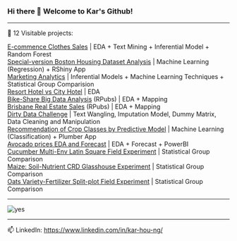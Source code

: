 ### Hi there 👋 Welcome to Kar's Github!

---

🌱 12 Visitable projects:

[E-commence Clothes Sales](https://github.com/KAR-NG/cloth/blob/main/summer.md) | EDA + Text Mining + Inferential Model + Random Forest   
[Special-version Boston Housing Dataset Analysis](https://github.com/KAR-NG/Predicting-House-Prices-in-Boston_UniqueVersion/blob/main/boston.md) | Machine Learning (Regression) + RShiny App  
[Marketing Analytics](https://github.com/KAR-NG/Marketing_Analytics/blob/main/marketing.md)  | Inferential Models + Machine Learning Techniques + Statistical Group Comparision     
[Resort Hotel vs City Hotel](https://github.com/KAR-NG/ResortHotel_versus_CityHotel/blob/main/Rmarkdown.md) | EDA  
[Bike-Share Big Data Analysis](https://rpubs.com/kar_ng/786210) (RPubs) | EDA + Mapping  
[Brisbane Real Estate Sales](https://rpubs.com/kar_ng/787195) (RPubs) | EDA + Mapping  
[Dirty Data Challenge](https://github.com/KAR-NG/Dirty-Data-Challenge-/blob/main/cleaning.md) | Text Wangling, Imputation Model, Dummy Matrix, Data Cleaning and Manipulation   
[Recommendation of Crop Classes by Predictive Model](https://github.com/KAR-NG/Recommendation_of_Crop_Classes_by_Predictive_Model/blob/master/crop.md) | Machine Learning (Classification) + Plumber App  
[Avocado prices EDA and Forecast](https://github.com/KAR-NG/Houston_Avocado_Prices_EDA_-_Forecast/blob/main/avocado.md) | EDA + Forecast + PowerBI   
[Cucumber Multi-Env Latin Square Field Experiment](https://github.com/KAR-NG/Cucumber_Multi-Env_LatinSquare_Field_Experiment/blob/main/multi_latin.md) | Statistical Group Comparison  
[Maize: Soil-Nutrient CRD Glasshouse Experiment](https://github.com/KAR-NG/Maize_Soil_Nutrient_CRD_Glasshouse_Experiment-/blob/main/maize_crd.md) | Statistical Group Comparison   
[Oats Variety-Fertilizer Split-plot Field Experiment](https://github.com/KAR-NG/Oats_Variety-Fertilizer_SplitPlot_Field_Experiment/blob/main/splitplot.md) | Statistical Group Comparison   

---

![yes](https://user-images.githubusercontent.com/81752452/138636781-b69f27b3-20b9-46d5-bc67-6ec206964120.png)


---

📫 LinkedIn: https://www.linkedin.com/in/kar-hou-ng/



